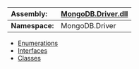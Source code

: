 | **Assembly:** | [MongoDB.Driver.dll](MongoDB_Driver.md) |
|:--------------|:----------------------------------------|
| **Namespace:** | MongoDB.Driver                          |

  * [Enumerations](#Enumerations.md)
  * [Interfaces](#Interfaces.md)
  * [Classes](#Classes.md)